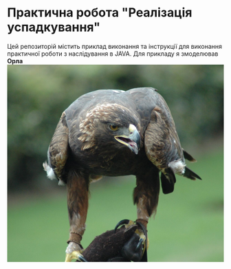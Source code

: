 # Практична робота "Реалізація успадкування"
Цей репозиторій містить приклад виконання та інструкції для виконання практичної роботи з наслідування в JAVA. 
Для прикладу я змоделював **Орла**
<img src="https://github.com/ppc-ntu-khpi/34-inheritance-MALEKYLA/blob/master/images/1.jpg"/>

